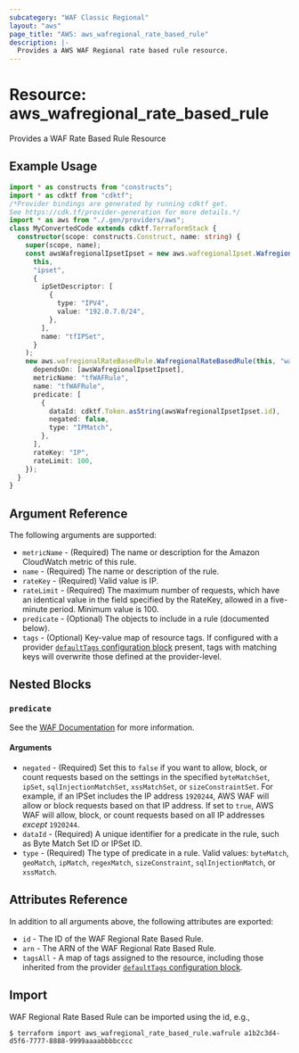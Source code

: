 ```yaml
---
subcategory: "WAF Classic Regional"
layout: "aws"
page_title: "AWS: aws_wafregional_rate_based_rule"
description: |-
  Provides a AWS WAF Regional rate based rule resource.
---
```


# Resource: aws_wafregional_rate_based_rule

Provides a WAF Rate Based Rule Resource

## Example Usage

```typescript
import * as constructs from "constructs";
import * as cdktf from "cdktf";
/*Provider bindings are generated by running cdktf get.
See https://cdk.tf/provider-generation for more details.*/
import * as aws from "./.gen/providers/aws";
class MyConvertedCode extends cdktf.TerraformStack {
  constructor(scope: constructs.Construct, name: string) {
    super(scope, name);
    const awsWafregionalIpsetIpset = new aws.wafregionalIpset.WafregionalIpset(
      this,
      "ipset",
      {
        ipSetDescriptor: [
          {
            type: "IPV4",
            value: "192.0.7.0/24",
          },
        ],
        name: "tfIPSet",
      }
    );
    new aws.wafregionalRateBasedRule.WafregionalRateBasedRule(this, "wafrule", {
      dependsOn: [awsWafregionalIpsetIpset],
      metricName: "tfWAFRule",
      name: "tfWAFRule",
      predicate: [
        {
          dataId: cdktf.Token.asString(awsWafregionalIpsetIpset.id),
          negated: false,
          type: "IPMatch",
        },
      ],
      rateKey: "IP",
      rateLimit: 100,
    });
  }
}

```

## Argument Reference

The following arguments are supported:

* `metricName` - (Required) The name or description for the Amazon CloudWatch metric of this rule.
* `name` - (Required) The name or description of the rule.
* `rateKey` - (Required) Valid value is IP.
* `rateLimit` - (Required) The maximum number of requests, which have an identical value in the field specified by the RateKey, allowed in a five-minute period. Minimum value is 100.
* `predicate` - (Optional) The objects to include in a rule (documented below).
* `tags` - (Optional) Key-value map of resource tags. If configured with a provider [`defaultTags` configuration block](https://registry.terraform.io/providers/hashicorp/aws/latest/docs#default_tags-configuration-block) present, tags with matching keys will overwrite those defined at the provider-level.

## Nested Blocks

### `predicate`

See the [WAF Documentation](https://docs.aws.amazon.com/waf/latest/APIReference/API_Predicate.html) for more information.

#### Arguments

* `negated` - (Required) Set this to `false` if you want to allow, block, or count requests
  based on the settings in the specified `byteMatchSet`, `ipSet`, `sqlInjectionMatchSet`, `xssMatchSet`, or `sizeConstraintSet`.
  For example, if an IPSet includes the IP address `1920244`, AWS WAF will allow or block requests based on that IP address.
  If set to `true`, AWS WAF will allow, block, or count requests based on all IP addresses _except_ `1920244`.
* `dataId` - (Required) A unique identifier for a predicate in the rule, such as Byte Match Set ID or IPSet ID.
* `type` - (Required) The type of predicate in a rule. Valid values: `byteMatch`, `geoMatch`, `ipMatch`, `regexMatch`, `sizeConstraint`, `sqlInjectionMatch`, or `xssMatch`.

## Attributes Reference

In addition to all arguments above, the following attributes are exported:

* `id` - The ID of the WAF Regional Rate Based Rule.
* `arn` - The ARN of the WAF Regional Rate Based Rule.
* `tagsAll` - A map of tags assigned to the resource, including those inherited from the provider [`defaultTags` configuration block](https://registry.terraform.io/providers/hashicorp/aws/latest/docs#default_tags-configuration-block).

## Import

WAF Regional Rate Based Rule can be imported using the id, e.g.,

```
$ terraform import aws_wafregional_rate_based_rule.wafrule a1b2c3d4-d5f6-7777-8888-9999aaaabbbbcccc
```

<!-- cache-key: cdktf-0.17.0-pre.15 input-b4bcf9e204f0df5a1b4c852da37ae59e59012bfb06fa5b5823daae76f7bab472 -->